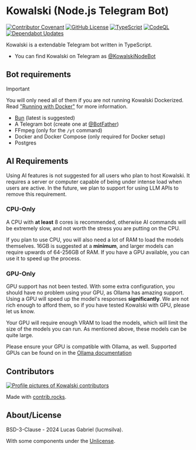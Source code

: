 # Kowalski (Node.js Telegram Bot)

[![Contributor Covenant](https://img.shields.io/badge/Contributor%20Covenant-2.1-4baaaa.svg)](CODE_OF_CONDUCT.md)
[![GitHub License](https://img.shields.io/github/license/abocn/TelegramBot)](https://github.com/abocn/TelegramBot/blob/main/LICENSE)
[![TypeScript](https://img.shields.io/badge/TypeScript-3178C6?logo=typescript&logoColor=fff)](https://www.typescriptlang.org)
[![CodeQL](https://github.com/abocn/TelegramBot/actions/workflows/github-code-scanning/codeql/badge.svg)](https://github.com/abocn/TelegramBot/actions/workflows/github-code-scanning/codeql)
[![Dependabot Updates](https://github.com/abocn/TelegramBot/actions/workflows/dependabot/dependabot-updates/badge.svg)](https://github.com/abocn/TelegramBot/actions/workflows/dependabot/dependabot-updates)

Kowalski is a extendable Telegram bot written in TypeScript.

- You can find Kowalski on Telegram as [@KowalskiNodeBot](https://t.me/KowalskiNodeBot)

## Bot requirements

> [!IMPORTANT]
> You will only need all of them if you are not running Kowalski Dockerized. Read ["Running with Docker"](https://docs.kowalski.social/self-hosting/docker) for more information.

- [Bun](https://bun.sh) (latest is suggested)
- A Telegram bot (create one at [@BotFather](https://t.me/botfather))
- FFmpeg (only for the `/yt` command)
- Docker and Docker Compose (only required for Docker setup)
- Postgres

## AI Requirements

Using AI features is not suggested for all users who plan to host Kowalski. It requires a server or computer capable of being under intense load when users are active. In the future, we plan to support for using LLM APIs to remove this requirement.

### CPU-Only

A CPU with **at least** 8 cores is recommended, otherwise AI commands will be extremely slow, and not worth the stress you are putting on the CPU.

If you plan to use CPU, you will also need a lot of RAM to load the models themselves. 16GB is suggested at a **minimum**, and larger models can require upwards of 64-256GB of RAM. If you have a GPU available, you can use it to speed up the process.

### GPU-Only

GPU support has not been tested. With some extra configuration, you should have no problem using your GPU, as Ollama has amazing support. Using a GPU will speed up the model's responses **significantly**. We are not rich enough to afford them, so if you have tested Kowalski with GPU, please let us know.

Your GPU will require enough VRAM to load the models, which will limit the size of the models you can run. As mentioned above, these models can be quite large.

Please ensure your GPU is compatible with Ollama, as well. Supported GPUs can be found on in the [Ollama documentation](https://github.com/ollama/ollama/blob/main/docs/gpu.md)

## Contributors

<a href="https://github.com/abocn/TelegramBot/graphs/contributors">
  <img src="https://contrib.rocks/image?repo=abocn/TelegramBot" alt="Profile pictures of Kowalski contributors" />
</a>

Made with [contrib.rocks](https://contrib.rocks).

## About/License

BSD-3-Clause - 2024 Lucas Gabriel (lucmsilva).

With some components under the [Unlicense](https://unlicense.org).
